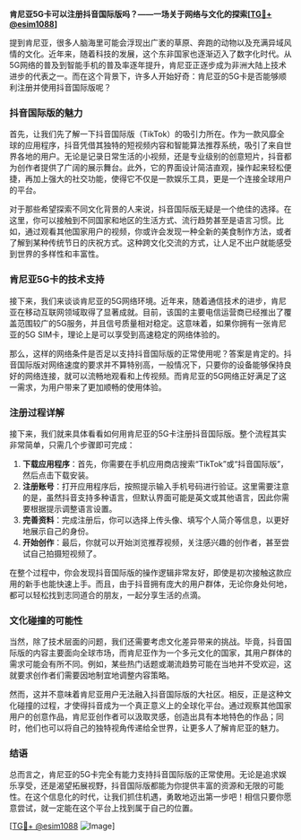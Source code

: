 **肯尼亚5G卡可以注册抖音国际版吗？——一场关于网络与文化的探索[[TG💪+ @esim1088](https://t.me/s/esim1088)]**

提到肯尼亚，很多人脑海里可能会浮现出广袤的草原、奔跑的动物以及充满异域风情的文化。近年来，随着科技的发展，这个东非国家也逐渐迈入了数字化时代。从5G网络的普及到智能手机的普及率逐年提升，肯尼亚正逐步成为非洲大陆上技术进步的代表之一。而在这个背景下，许多人开始好奇：肯尼亚的5G卡是否能够顺利注册并使用抖音国际版呢？

### 抖音国际版的魅力

首先，让我们先了解一下抖音国际版（TikTok）的吸引力所在。作为一款风靡全球的应用程序，抖音凭借其独特的短视频内容和智能算法推荐系统，吸引了来自世界各地的用户。无论是记录日常生活的小视频，还是专业级别的创意短片，抖音都为创作者提供了广阔的展示舞台。此外，它的界面设计简洁直观，操作起来轻松便捷，再加上强大的社交功能，使得它不仅是一款娱乐工具，更是一个连接全球用户的平台。

对于那些希望探索不同文化背景的人来说，抖音国际版无疑是一个绝佳的选择。在这里，你可以接触到不同国家和地区的生活方式、流行趋势甚至是语言习惯。比如，通过观看其他国家用户的视频，你或许会发现一种全新的美食制作方法，或者了解到某种传统节日的庆祝方式。这种跨文化交流的方式，让人足不出户就能感受到世界的多样性和丰富性。

### 肯尼亚5G卡的技术支持

接下来，我们来谈谈肯尼亚的5G网络环境。近年来，随着通信技术的进步，肯尼亚在移动互联网领域取得了显著成就。目前，该国的主要电信运营商已经推出了覆盖范围较广的5G服务，并且信号质量相对稳定。这意味着，如果你拥有一张肯尼亚的5G SIM卡，理论上是可以享受到高速稳定的网络体验的。

那么，这样的网络条件是否足以支持抖音国际版的正常使用呢？答案是肯定的。抖音国际版对网络速度的要求并不算特别高，一般情况下，只要你的设备能够保持良好的网络连接，就可以流畅地观看和上传视频。而肯尼亚的5G网络正好满足了这一需求，为用户带来了更加顺畅的使用体验。

### 注册过程详解

接下来，我们就来具体看看如何用肯尼亚的5G卡注册抖音国际版。整个流程其实非常简单，只需几个步骤即可完成：

1. **下载应用程序**：首先，你需要在手机应用商店搜索“TikTok”或“抖音国际版”，然后点击下载安装。
2. **注册账号**：打开应用程序后，按照提示输入手机号码进行验证。这里需要注意的是，虽然抖音支持多种语言，但默认界面可能是英文或其他语言，因此你需要根据提示调整语言设置。
3. **完善资料**：完成注册后，你可以选择上传头像、填写个人简介等信息，以更好地展示自己的身份。
4. **开始创作**：最后，你就可以开始浏览推荐视频，关注感兴趣的创作者，甚至尝试自己拍摄短视频了。

在整个过程中，你会发现抖音国际版的操作逻辑非常友好，即使是初次接触这款应用的新手也能快速上手。而且，由于抖音拥有庞大的用户群体，无论你身处何地，都可以轻松找到志同道合的朋友，一起分享生活的点滴。

### 文化碰撞的可能性

当然，除了技术层面的问题，我们还需要考虑文化差异带来的挑战。毕竟，抖音国际版的内容主要面向全球市场，而肯尼亚作为一个多元文化的国家，其用户群体的需求可能会有所不同。例如，某些热门话题或潮流趋势可能在当地并不受欢迎，这就要求创作者们需要因地制宜地调整内容策略。

然而，这并不意味着肯尼亚用户无法融入抖音国际版的大社区。相反，正是这种文化碰撞的过程，才使得抖音成为一个真正意义上的全球化平台。通过观察其他国家用户的创意作品，肯尼亚创作者可以汲取灵感，创造出具有本地特色的作品；同时，他们也可以将自己的独特视角传递给全世界，让更多人了解肯尼亚的魅力。

### 结语

总而言之，肯尼亚的5G卡完全有能力支持抖音国际版的正常使用。无论是追求娱乐享受，还是渴望拓展视野，抖音国际版都能为你提供丰富的资源和无限的可能性。在这个信息化的时代，让我们抓住机遇，勇敢地迈出第一步吧！相信只要你愿意尝试，就一定能在这个平台上找到属于自己的位置。

[[TG💪+ @esim1088](https://t.me/s/esim1088) ![Image](https://i.postimg.cc/4NQfJmqS/Snipaste-2025-05-13-00-14-12.png)]